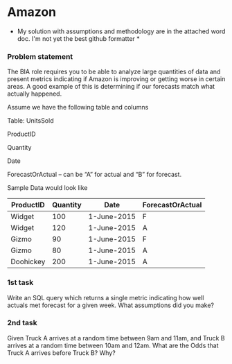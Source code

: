 # Amazon 

* My solution with assumptions and methodology are in the attached word doc. I'm not yet the best github formatter *

### Problem statement
The BIA role requires you to be able to analyze large quantities of data and present metrics indicating if Amazon is improving or getting worse in certain areas.  A good example of this is determining if our forecasts match what actually happened. 

Assume we have the following table and columns 

Table: UnitsSold

   ProductID

   Quantity

   Date

  ForecastOrActual – can be “A” for actual and “B” for forecast. 

Sample Data would look like 


| ProductID | Quantity | Date        | ForecastOrActual |
| --------- | -------- | ----------- | ---------------- |
| Widget    | 100      | 1-June-2015 | F 				|
| Widget    | 120      | 1-June-2015 | A 				|
| Gizmo     | 90       | 1-June-2015 | F 				| 
| Gizmo     | 80       | 1-June-2015 | A				|
| Doohickey | 200      | 1-June-2015 | A 				|

### 1st task

Write an SQL query which returns a single metric indicating how well actuals met forecast for a given week.  What assumptions did you make?

### 2nd task

Given Truck A arrives at a random time between 9am and 11am, and Truck B arrives at a random time between 10am and 12am.  What are the Odds that Truck A arrives before Truck B?  Why?